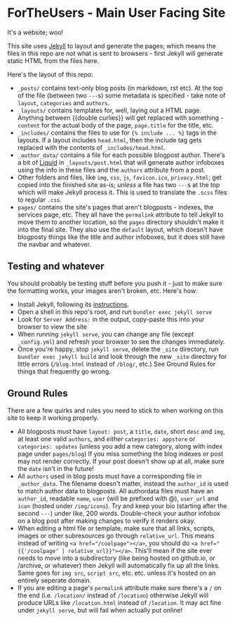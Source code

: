 # ForTheUsers - Main User Facing Site

It's a website; woo!

This site uses [Jekyll](https://jekyllrb.com) to layout and generate the pages; which means the files in this repo are *not* what is sent to browsers - first Jekyll will generate static HTML from the files here.

Here's the layout of this repo:
 - `_posts/` contains text-only blog posts (in markdown, rst etc). At the top of the file (between two `---`s) some metadata is specified - take note of `layout`, `categories` and `authors`.
 - `_layouts/` contains templates for, well, laying out a HTML page. Anything between {{double curlies}} will get replaced with something - `content` for the actual body of the page, `page.title` for the title, etc.
 - `_includes/` contains the files to use for `{% include ... %}` tags in the layouts. If a layout includes `head.html`, then the include tag gets replaced with the contents of `_includes/head.html`.
 - `_author_data/` contains a file for each possible blogpost author. There's a bit of [Liquid](https://jekyllrb.com/docs/liquid/) in `_layouts/post.html` that will generate author infoboxes using the info in these files and the `authors` attribute from a post.
 - Other folders and files, like `img`, `css`, `js`, `favicon.ico`, `privacy.html`; get copied into the finished site as-is; *unless* a file has two `---`s at the top which will make Jekyll process it. This is used to translate the `.scss` files to regular `.css`.
 - `pages/` contains the site's pages that aren't blogposts - indexes, the services page, etc. They all have the `permalink` attribute to tell Jekyll to move them to another location, so the `pages` directory shouldn't make it into the final site. They also use the `default` layout, which doesn't have blogposty things like the title and author infoboxes, but it does still have the navbar and whatever.

## Testing and whatever
You should probably be testing stuff before you push it - just to make sure the formatting works, your images aren't broken, etc. Here's how:
- Install Jekyll, following its [instructions](https://jekyllrb.com/docs/installation/).
- Open a shell in this repo's root, and run `bundler exec jekyll serve`
- Look for `Server Address:` in the output, copy-paste this into your browser to view the site
- When running `jekyll serve`, you can change any file (except `_config.yml`) and refresh your browser to see the changes immediately.
- Once you're happy, stop `jekyll serve`, delete the `_site` directory, run `bundler exec jekyll build` and look through the new `_site` directory for little errors (`/blog.html` instead of `/blog/`, etc.) See Ground Rules for things that frequently go wrong.

## Ground Rules
There are a few quirks and rules you need to stick to when working on this site to keep it working properly.
- All blogposts *must* have `layout: post`, a `title`, `date`, short `desc` and `img`, at least one valid `authors`, and *either* `categories: appstore` or `categories: updates` (unless you add a new category, along with index page under `pages/blog`) If you miss something the blog indexes or post may not render correctly. If your post doesn't show up at all, make sure the `date` isn't in the future!
- All `authors` used in blog posts must have a corresponding file in `_author_data`. The filename doesn't matter, instead the `author_id` is used to match author data to blogposts. All authordata files must have an `author_id`, readable `name`, `user` (will be prefixed with @), `user_url` and `icon` (hosted under `/img/icons`). Try and keep your bio (starting after the second `---`) under like, 200 words. Double-check your author infobox on a blog post after making changes to verify it renders okay.
- When editing a html file or template, make sure that all links, scripts, images or other subresources go through `relative_url`. This means instead of writing `<a href="/coolpage"></a>`, you should do `<a href="{{'/coolpage' | relative_url}}"></a>`. This'll mean if the site ever needs to move into a subdirectory (like being hosted on github.io, or /archive, or whatever) then Jekyll will automatically fix up all the links. Same goes for `img src`, `script src`, etc. etc. unless it's hosted on an entirely seperate domain.
- If you are editing a page's `permalink` attribute make sure there's a `/` on the end (i.e. `/location/` instead of `/location`) otherwise Jekyll will produce URLs like `/location.html` instead of `/location`. It may act fine under `jekyll serve`, but will fail when actually put online!
